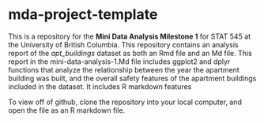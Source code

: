 # mda-project-template

This is a repository for the **Mini Data Analysis Milestone 1** for STAT 545 at the University of British Columbia. This repository contains an analysis report of the *apt_buildings* dataset as both an Rmd file and an Md file.
This report in the mini-data-analysis-1.Md file includes ggplot2 and dplyr functions that analyze the relationship between the year the apartment building was built, and the overall safety features of the apartment buildings included in the dataset. It includes R markdown features 

To view off of github, clone the repository into your local computer, and open the file as an R markdown file.